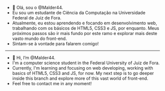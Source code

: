- 👋 Olá, sou o @Malder44.
- Eu sou um estudante de Ciência da Computação na Universidade Federal de Juiz de Fora.
- Atualmente, eu estou aprendendo e focando em desenvolvimento web, trabalhando com os básicos de HTML5, CSS3 e JS, por enquanto. Meus próximos passos são ir mais fundo por este ramo e explorar mais deste vasto mundo do front-end.
- Sintam-se à vontade para falarem comigo!

---

- 👋 Hi, I’m @Malder44.
- I'm a computer science student in the Federal University of Juiz de Fora.
- Currently, I'm learning and focusing on web developing, working with basics of HTML5, CSS3 and JS, for now. My next step is to go deeper inside this branch and explore 
more of this vast world of front-end.
- Feel free to contact me in any moment!
